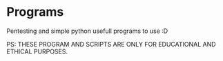 # Programs
Pentesting and simple python usefull programs to use :D

PS: THESE PROGRAM AND SCRIPTS ARE ONLY FOR EDUCATIONAL AND ETHICAL PURPOSES.
